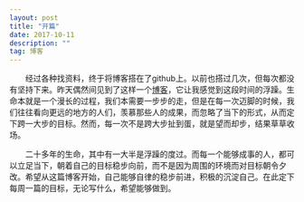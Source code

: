 ```yaml
---
layout: post
title: "开篇"
date: 2017-10-11 
description: ""
tag: 博客
---   
```


　　经过各种找资料，终于将博客搭在了github上。以前也搭过几次，但每次都没有坚持下来。昨天偶然间见到了这样一个[博客](https://wangxu.me)，它让我感觉到这段时间的浮躁。生命本就是一个漫长的过程，我们本需要一步步的走，但是在每一次迈脚的时候，我们往往看向更远的地方的人们，羡慕那些人的成果，而忽略了当下的形式，从而定下跨一大步的目标。然而，每一次不是跨大步扯到蛋，就是望而却步，结果草草收场。

　　二十多年的生命，其中有一大半是浮躁的度过。而每一个能够成事的人，都可以立足当下，朝着自己的目标稳步向前，而不是因为周围的环境而对目标朝令夕改。希望从这篇博客开始，自己能够自律的稳步前进，积极的沉淀自己。在此定下每周一篇的目标，无论写什么，希望能够做到。

